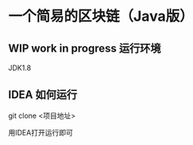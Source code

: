 一个简易的区块链（Java版）
===
WIP work in progress
运行环境
---
JDK1.8  

IDEA
如何运行
---
git clone <项目地址>  

用IDEA打开运行即可
